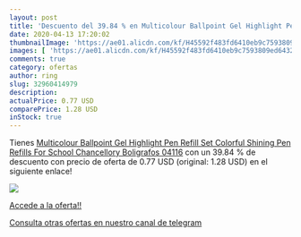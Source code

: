 ```yaml
---
layout: post
title: 'Descuento del 39.84 % en Multicolour Ballpoint Gel Highlight Pen '
date: 2020-04-13 17:20:02
thumbnailImage: 'https://ae01.alicdn.com/kf/H45592f483fd6410eb9c7593809ed6432v/Multicolour-Ballpoint-Gel-Highlight-Pen-Refill-Set-Colorful-Shining-Pen-Refills-For-School-Chancellory-Boligrafos-04116.jpg_350x350._SL200_.jpg'
images: [ 'https://ae01.alicdn.com/kf/H45592f483fd6410eb9c7593809ed6432v/Multicolour-Ballpoint-Gel-Highlight-Pen-Refill-Set-Colorful-Shining-Pen-Refills-For-School-Chancellory-Boligrafos-04116.jpg_350x350._SL200_.jpg' ]
comments: true
category: ofertas
author: ring
slug: 32960414979
description:
actualPrice: 0.77 USD
comparePrice: 1.28 USD
inStock: true
---
```


Tienes [Multicolour Ballpoint Gel Highlight Pen Refill Set Colorful Shining Pen Refills For School Chancellory Boligrafos 04116](https://www.amazon.com/dp/32960414979/?tag=redken08-20) con un 39.84 % de descuento con precio de oferta de 0.77 USD (original: 1.28 USD) en el siguiente enlace!

[![](https://ae01.alicdn.com/kf/H45592f483fd6410eb9c7593809ed6432v/Multicolour-Ballpoint-Gel-Highlight-Pen-Refill-Set-Colorful-Shining-Pen-Refills-For-School-Chancellory-Boligrafos-04116.jpg_350x350._SL200_.jpg)](https://www.amazon.com/dp/32960414979/?tag=redken08-20)

[Accede a la oferta!!](https://www.amazon.com/dp/32960414979/?tag=redken08-20)

[Consulta otras ofertas en nuestro canal de telegram](https://t.me/s/ofertas25)
